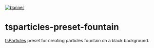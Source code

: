 [![banner](https://cdn.matteobruni.it/images/particles/banner2.png)](https://particles.js.org)

# tsparticles-preset-fountain

[tsParticles](https://github.com/matteobruni/tsparticles) preset for creating particles fountain on a black background.
